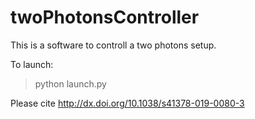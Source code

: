 # twoPhotonsController
This is a software to controll a two photons setup.

To launch:
>python launch.py

Please cite http://dx.doi.org/10.1038/s41378-019-0080-3
